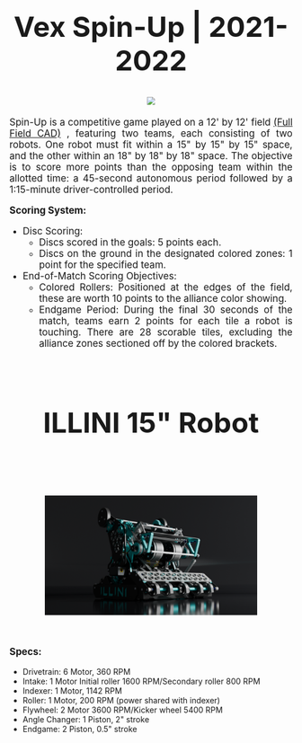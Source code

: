 <!DOCTYPE html>
<h1 style="text-align: center; font-size:50px;">
    <b>Vex Spin-Up | 2021-2022 
    </b>
</h1>

<p style="text-align: center; scale:0.9;"> 
<img src="https://www.vexforum.com/uploads/default/original/3X/4/c/4c687905f37962ac6ed8338dce329e926e287be4.png">
</p>

<p style="text-align: justify; font-size:17px;">Spin-Up is a competitive game played on a 12' by 12' field
<a style="text-align: justify; font-size:17px;" href="https://github.com/DylanEdwards02/SU-2023/blob/main/FieldCAD.zip">(Full Field CAD)</a>
, featuring two teams, each consisting of two robots. One robot must fit within a 15" by 15" by 15" space, and the other within an 18" by 18" by 18" space. The objective is to score more points than the opposing team within the allotted time: a 45-second autonomous period followed by a 1:15-minute driver-controlled period.</p>
        
<p style="text-align: justify; font-size:17px; font-weight:bold;"><b>Scoring System:</b></p>
        <ul>
            <li style="text-align: justify; font-size:17px;">Disc Scoring:
                <ul>
                    <li>Discs scored in the goals: 5 points each.</li>
                    <li>Discs on the ground in the designated colored zones: 1 point for the specified team.</li>
                </ul>
            </li>
            <li style="text-align: justify; font-size:17px;">End-of-Match Scoring Objectives:
                <ul>
                    <li>Colored Rollers: Positioned at the edges of the field, these are worth 10 points to the alliance color showing.
                    </li>
                    <li>Endgame Period: During the final 30 seconds of the match, teams earn 2 points for each tile a robot is touching. There are 28 scorable tiles, excluding the alliance zones sectioned off by the colored brackets.
                    </li>
                </ul>
            </li>
        </ul>

<br>
<h1 style="text-align: center; font-size:50px;">
    <b>ILLINI 15" Robot
    </b>
</h1>
<br>
<p style="text-align: center; scale:0.75;">
<img src="Renders/FULLBOT_v1.png">
</p>
<p style="text-align: justify; font-size:17px; font-weight:bold;">Specs:</p>
    <ul>
        <li>Drivetrain: 6 Motor, 360 RPM </li>
        <li>Intake: 1 Motor Initial roller 1600 RPM/Secondary roller 800 RPM</li>
        <li>Indexer: 1 Motor, 1142 RPM</li>
        <li>Roller: 1 Motor, 200 RPM (power shared with indexer)
        <li>Flywheel: 2 Motor 3600 RPM/Kicker wheel 5400 RPM</li>
        <li>Angle Changer: 1 Piston, 2" stroke</li>
        <li>Endgame: 2 Piston, 0.5" stroke</li>
    </ul>
</li
